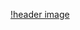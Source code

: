 
[!header image](https://github.com/Mutaz94/mutaz94.github.io/blob/497c946e451fe94e8e0299387ef565b929a3cc8b/00-fig.png)
